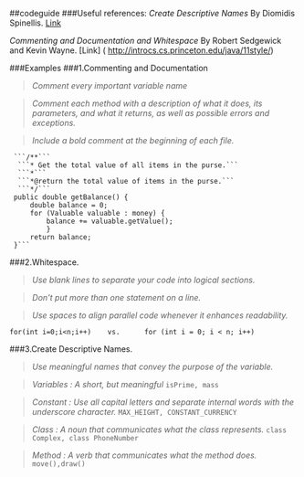 ##codeguide
###Useful references:
*Create Descriptive Names* By Diomidis Spinellis. [Link](
http://www.informit.com/articles/article.aspx?p=2223710 )

*Commenting and Documentation and Whitespace* By Robert Sedgewick and Kevin Wayne. [Link] (
http://introcs.cs.princeton.edu/java/11style/)


###Examples
###1.Commenting and Documentation 
>*Comment every important variable name*

>*Comment each method with a description of what it does, its parameters, and what it returns, as well as possible errors and exceptions.*

>*Include a bold comment at the beginning of each file.*

     ```/**```
      ```* Get the total value of all items in the purse.```
      ```*```
      ```*@return the total value of items in the purse.```
      ```*/```
	 public double getBalance() {
	     double balance = 0;
	     for (Valuable valuable : money) {
	         balance += valuable.getValue();
             }
	     return balance;
	 }```


###2.Whitespace.

>*Use blank lines to separate your code into logical sections.*

>*Don't put more than one statement on a line.*

>*Use spaces to align parallel code whenever it enhances readability.*

```for(int i=0;i<n;i++)    vs.      for (int i = 0; i < n; i++)```


###3.Create Descriptive Names.
>*Use meaningful names that convey the purpose of the variable.*

>*Variables : A short, but meaningful*
```isPrime, mass```

>*Constant : Use all capital letters and separate internal words with the underscore character.*
```MAX_HEIGHT, CONSTANT_CURRENCY```

>*Class : A noun that communicates what the class represents.*
```class Complex, class PhoneNumber```

>*Method : A verb that communicates what the method does.*
```move(),draw()```

